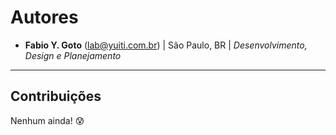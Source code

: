 Autores
=======

- **Fabio Y. Goto** ([lab@yuiti.com.br][0]) | São Paulo, BR |  _Desenvolvimento, Design e Planejamento_

-----

## Contribuições

Nenhum ainda! :cold_sweat:

[0]: mailto:lab@yuiti.com.br
